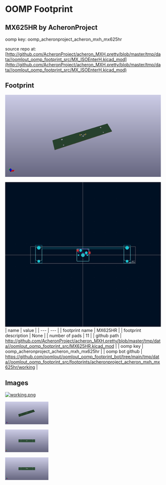 # OOMP Footprint  
## MX625HR  by AcheronProject  
  
oomp key: oomp_acheronproject_acheron_mxh_mx625hr  
  
source repo at: [http://github.com/AcheronProject/acheron_MXH.pretty/blob/master/tmp/data//oomlout_oomp_footprint_src/MX_ISOEnterH.kicad_mod](http://github.com/AcheronProject/acheron_MXH.pretty/blob/master/tmp/data//oomlout_oomp_footprint_src/MX_ISOEnterH.kicad_mod)  
## Footprint  
  
[![working_kicad_pcb_3d.png](working_kicad_pcb_3d_600.png)](working_kicad_pcb_3d.png)  
  
[![working.png](working_600.png)](working.png)  
| name | value | 
| --- | --- | 
| footprint name | MX625HR | 
| footprint description | None | 
| number of pads | 11 | 
| github path | http://github.com/AcheronProject/acheron_MXH.pretty/blob/master/tmp/data//oomlout_oomp_footprint_src/MX625HR.kicad_mod | 
| oomp key | oomp_acheronproject_acheron_mxh_mx625hr | 
| oomp bot github | https://github.com/oomlout/oomlout_oomp_footprint_bot/tree/main/tmp/data//oomlout_oomp_footprint_src/footprints/acheronproject_acheron_mxh_mx625hr/working | 
## Images  
  
[![working.png](working_140.png)](working.png)  
  
[![working_kicad_pcb_3d.png](working_kicad_pcb_3d_140.png)](working_kicad_pcb_3d.png)  
  
[![working_kicad_pcb_3d_back.png](working_kicad_pcb_3d_back_140.png)](working_kicad_pcb_3d_back.png)  
  
[![working_kicad_pcb_3d_front.png](working_kicad_pcb_3d_front_140.png)](working_kicad_pcb_3d_front.png)  
